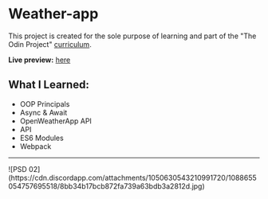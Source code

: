 # Weather-app

This project is created for the sole purpose of learning and part of the "The Odin Project" [curriculum](https://theodinproject.com/).

**Live preview:** [here](https://sisyphus6ix.github.io/Weather-app/)

## What I Learned:
- OOP Principals
- Async & Await
- OpenWeatherApp API
- API
- ES6 Modules
- Webpack

<hr>
![PSD 02] (https://cdn.discordapp.com/attachments/1050630543210991720/1088655054757695518/8bb34b17bcb872fa739a63bdb3a2812d.jpg)